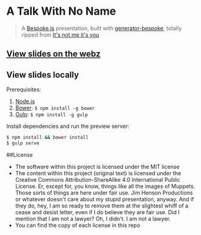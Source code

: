 # A Talk With No Name

> A [Bespoke.js](http://markdalgleish.com/projects/bespoke.js) presentation, built with [generator-bespoke](https://github.com/markdalgleish/generator-bespoke), totally ripped from [It's not me it's you](https://github.com/TheAlphaNerd/cascadia-talk)

## [View slides on the webz](https://trott.github.io/a-talk-with-no-name/dist/)

## View slides locally

Prerequisites:

1. [Node.js](http://nodejs.org)
2. [Bower](http://bower.io): `$ npm install -g bower`
3. [Gulp](http://gulpjs.com): `$ npm install -g gulp`

Install dependencies and run the preview server:

```bash
$ npm install && bower install
$ gulp serve
```

##License

  * The software within this project is licensed under the MIT license
  * The content within this project (original text) is licensed under the Creative Commons Attribution-ShareAlike 4.0 International Public License. Er, except for, you know, things like all the images of Muppets. Those sorts of things are here under fair use. Jim Henson Productions or whatever doesn't care about my stupid presentation, anyway. And if they do, hey, I am so ready to remove them at the slightest whiff of a cease and desist letter, even if I do believe they are fair use. Did I mention that I am not a lawyer? Oh, I didn't. I am not a lawyer.
  * You can find the copy of each license in this repo